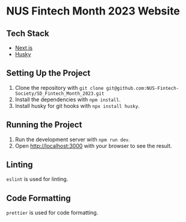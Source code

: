 # NUS Fintech Month 2023 Website

## Tech Stack

- [Next.js](https://nextjs.org/)
- [Husky](https://typicode.github.io/husky/)

## Setting Up the Project

1. Clone the repository with `git clone git@github.com:NUS-Fintech-Society/SD_Fintech_Month_2023.git`
2. Install the dependencies with `npm install`.
3. Install husky for git hooks with `npx install husky`.

## Running the Project

1. Run the development server with `npm run dev`.
2. Open [http://localhost:3000](http://localhost:3000) with your browser to see the result.

## Linting

`eslint` is used for linting.

## Code Formatting

`prettier` is used for code formatting.
